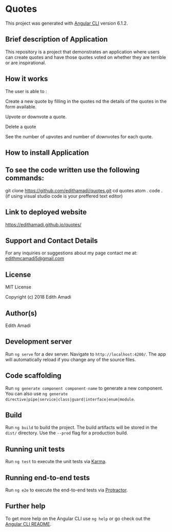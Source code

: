 # Quotes

This project was generated with [Angular CLI](https://github.com/angular/angular-cli) version 6.1.2.

## Brief description of Application
This repository is a project that demonstrates an application where users can create quotes and have those quotes voted on whether they are terrible or are inspirational. 

## How it works
The user is able to :

Create a new quote by filling in the quotes nd the details of the quotes in the form available.

Upvote or downvote a quote.

Delete a quote

See the number of upvotes and number of downvotes for each quote.

## How to install Application

## To see the code written use the following commands:

git clone https://github.com/edithamadi/quotes.git
cd quotes
atom .
code . (if using visual studio code is your preffered text editor)

## Link to deployed website
https://edithamadi.github.io/quotes/

## Support and Contact Details
For any inquiries or suggestions about my page contact me at: edithmcamadi5@gmail.com

## License
MIT License

Copyright (c) 2018 Edith Amadi

## Author(s)
Edith Amadi
## Development server

Run `ng serve` for a dev server. Navigate to `http://localhost:4200/`. The app will automatically reload if you change any of the source files.

## Code scaffolding

Run `ng generate component component-name` to generate a new component. You can also use `ng generate directive|pipe|service|class|guard|interface|enum|module`.

## Build

Run `ng build` to build the project. The build artifacts will be stored in the `dist/` directory. Use the `--prod` flag for a production build.

## Running unit tests

Run `ng test` to execute the unit tests via [Karma](https://karma-runner.github.io).

## Running end-to-end tests

Run `ng e2e` to execute the end-to-end tests via [Protractor](http://www.protractortest.org/).

## Further help

To get more help on the Angular CLI use `ng help` or go check out the [Angular CLI README](https://github.com/angular/angular-cli/blob/master/README.md).
